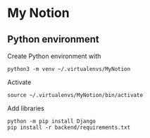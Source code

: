 # My Notion

## Python environment
Create Python environment with
```
python3 -m venv ~/.virtualenvs/MyNotion
```
Activate
```
source ~/.virtualenvs/MyNotion/bin/activate
```
Add libraries
```
python -m pip install Django
pip install -r backend/requirements.txt
```